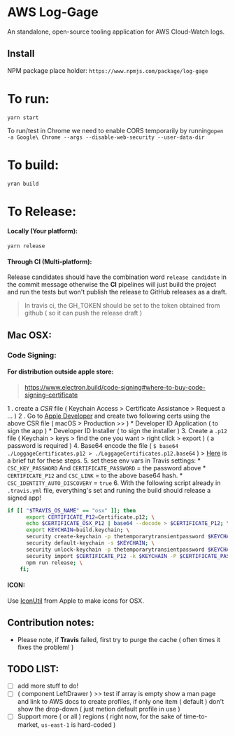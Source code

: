 # AWS Log-Gage
An standalone, open-source tooling application for AWS Cloud-Watch logs.


<!-- ![Screenshot1](./screenshots/01.png "Twitool screenshot 01") -->



<!-- CircleCI-Build: [![CircleCI](https://circleci.com/gh/mim-Armand/TwiTool.svg?style=svg)](https://circleci.com/gh/mim-Armand/TwiTool) -->

<!-- [![Dependency Status](https://gemnasium.com/badges/github.com/mim-Armand/status.ctl.alexa.skill.svg)](https://gemnasium.com/github.com/mim-Armand/status.ctl.alexa.skill) -->


## Install
NPM package place holder:
`https://www.npmjs.com/package/log-gage`

# To run:
`yarn start`

To run/test in Chrome we need to enable CORS temporarily by running`open -a Google\ Chrome --args --disable-web-security --user-data-dir`

# To build:
`yran build`

# To Release:
#### Locally (Your platform):
`yarn release`
#### Through CI (Multi-platform):
Release candidates should have the combination word `release candidate` in the commit message otherwise the **CI** pipelines will just build the project and run the tests but won't publish the release to GitHub releases as a draft.
> In travis ci, the GH_TOKEN should be set to the token obtained from github ( so it can push the release draft )

## Mac OSX:

### Code Signing:

#### For distribution outside apple store:

 > https://www.electron.build/code-signing#where-to-buy-code-signing-certificate

1 . create a *CSR* file ( Keychain Access > Certificate Assistance > Request a ... )
2 . Go to [Apple Developer](https://developer.apple.com/account/mac/certificate/distribution) and create two following certs using the above CSR file ( macOS > Production >> )
    * Developer ID Application ( to sign the app )
    * Developer ID Installer ( to sign the installer )
3. Create a `.p12` file ( Keychain > keys > find the one you want > right click > export ) ( a password is required )
4. Base64 encode the file ( `$ base64 ./LoggageCertificates.p12 > ./LoggageCertificates.p12.base64` )
    > [Here](http://jviotti.com/2016/03/16/how-to-code-sign-os-x-electron-apps-in-travis-ci.html) is a brief tut for these steps.
5. set these env vars in Travis settings:
    * `CSC_KEY_PASSWORD` And `CERTIFICATE_PASSWORD` = the password above
    * `CERTIFICATE_P12` and `CSC_LINK` = to the above base64 hash.
    * `CSC_IDENTITY_AUTO_DISCOVERY` = `true`
6. With the following script already in `.travis.yml` file, everything's set and runing the build should release a signed app!
```bash
if [[ "$TRAVIS_OS_NAME" == "osx" ]]; then
      export CERTIFICATE_P12=Certificate.p12; \
      echo $CERTIFICATE_OSX_P12 | base64 --decode > $CERTIFICATE_P12; \
      export KEYCHAIN=build.keychain; \
      security create-keychain -p thetemporarytransientpassword $KEYCHAIN; \
      security default-keychain -s $KEYCHAIN; \
      security unlock-keychain -p thetemporarytransientpassword $KEYCHAIN; \
      security import $CERTIFICATE_P12 -k $KEYCHAIN -P $CERTIFICATE_PASSWORD -T /usr/bin/codesign; \
      npm run release; \
    fi;
```




#### ICON:
Use [IconUtil](https://developer.apple.com/library/content/documentation/GraphicsAnimation/Conceptual/HighResolutionOSX/Optimizing/Optimizing.html) from Apple to make icons for OSX.



## Contribution notes:
 * Please note, if **Travis** failed, first try to purge the cache ( often times it fixes the problem! )





## TODO LIST:
- [ ]  add more stuff to do!
- [ ] ( component LeftDrawer ) >> test if array is empty show a man page and link to AWS docs to create profiles, if only one item ( default ) don't show the drop-down ( just metion default profile in use )
- [ ] Support more ( or all ) regions ( right now, for the sake of time-to-market, `us-east-1` is hard-coded )